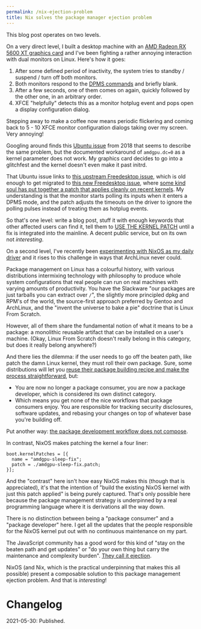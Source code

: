 ```yaml
---
permalink: /nix-ejection-problem
title: Nix solves the package manager ejection problem
---
```


This blog post operates on two levels.

On a very direct level, I built a desktop machine with an [AMD Radeon RX 5600 XT graphics card][gfx-card] and I've been fighting a rather annoying interaction with dual monitors on Linux. Here's how it goes:

1. After some defined period of inactivity, the system tries to standby / suspend / turn off both monitors.
2. Both monitors respond to the [DPMS commands][dpms] and briefly blank.
3. After a few seconds, one of them comes on again, quickly followed by the other one, in an arbitrary order.
4. XFCE "helpfully" detects this as a monitor hotplug event and pops open a display configuration dialog.

Stepping away to make a coffee now means periodic flickering and coming back to 5 - 10 XFCE monitor configuration dialogs taking over my screen. Very annoying!

Googling around finds this [Ubuntu issue][ubuntu-issue] from 2018 that seems to describe the same problem, but the documented workaround of `amdgpu.dc=0` as a kernel parameter does not work. My graphics card decides to go into a glitchfest and the kernel doesn't even make it past initrd.

That Ubuntu issue links to [this upstream Freedesktop issue][freedesktop-1], which is old enough to get migrated to [this new Freedesktop issue][freedesktop-2], where [some kind soul has put together a patch that applies cleanly on recent kernels][patch]. My understanding is that the monitor starts polling its inputs when it enters a DPMS mode, and the patch adjusts the timeouts on the driver to ignore the polling pulses instead of treating them as hotplug events.

So that's one level: write a blog post, stuff it with enough keywords that other affected users can find it, tell them to [USE THE KERNEL PATCH][patch] until a fix is integrated into the mainline. A decent public service, but on its own not _interesting_.

On a second level, I've recently been [experimenting with NixOS as my daily driver][rraval-nix] and it rises to this challenge in ways that ArchLinux never could.

<!--more-->

Package management on Linux has a colourful history, with various distributions intermixing technology with philosophy to produce whole system configurations that real people can run on real machines with varying amounts of productivity. You have the Slackware "our packages are just tarballs you can extract over `/`", the slightly more principled dpkg and RPM's of the world, the source-first approach preferred by Gentoo and ArchLinux, and the "invent the universe to bake a pie" doctrine that is Linux From Scratch.

However, all of them share the fundamental notion of what it means to be a package: a monolithic reusable artifact that can be installed on a user's machine. (Okay, Linux From Scratch doesn't really belong in this category, but does it really belong anywhere?)

And there lies the dilemma: if the user needs to go off the beaten path, like patch the damn Linux kernel, they must roll their own package. Sure, some distributions will let you [reuse their package building recipe and make the process straightforward][arch-patch-kernel], but:

- You are now no longer a package consumer, you are now a package developer, which is considered its own distinct category.
- Which means you get none of the nice workflows that package consumers enjoy. You are responsible for tracking security disclosures, software updates, and rebasing your changes on top of whatever base you're building off.

Put another way: [the package development workflow does not compose][does-not-compose].

In contrast, NixOS makes patching the kernel a four liner:

```
boot.kernelPatches = [{
  name = "amdgpu-sleep-fix";
  patch = ./amdgpu-sleep-fix.patch;
}];
```

And the "contrast" here isn't how easy NixOS makes this (though that is appreciated), it's that the intention of "build the existing NixOS kernel with just this patch applied" is being purely captured. That's only possible here because the package management strategy is underpinned by a real programming language where it is derivations all the way down.

There is no distinction between being a "package consumer" and a "package developer" here. I get all the updates that the people responsible for the NixOS kernel put out with no continuous maintenance on my part.

The JavaScript community has a good word for this kind of "stay on the beaten path and get updates" or "do your own thing but carry the maintenance and complexity burden". [They call it ejection][js-eject].

NixOS (and Nix, which is the practical underpinning that makes this all possible) present a composable solution to this package management ejection problem. And that is _interesting_!

# Changelog

2021-05-30: Published.

[gfx-card]: https://www.amd.com/en/products/graphics/amd-radeon-rx-5600-xt
[dpms]: https://wiki.archlinux.org/title/Display_Power_Management_Signaling
[ubuntu-issue]: https://bugs.launchpad.net/ubuntu/+source/linux/+bug/1790861
[freedesktop-1]: https://bugs.freedesktop.org/show_bug.cgi?id=109246
[freedesktop-2]: https://gitlab.freedesktop.org/drm/amd/-/issues/662
[patch]: https://gitlab.freedesktop.org/drm/amd/-/issues/662#note_909333
[rraval-nix]: https://github.com/rraval/nix
[arch-patch-kernel]: https://wiki.archlinux.org/title/Kernel/Arch_Build_System
[does-not-compose]: https://github.com/rraval/zeroindexed/issues/8
[js-eject]: https://create-react-app.dev/docs/available-scripts/#npm-run-eject